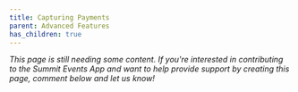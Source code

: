 ```yaml
---
title: Capturing Payments
parent: Advanced Features
has_children: true
---
```



*This page is still needing some content. If you're interested in contributing to the Summit Events App and want to help provide support by creating this page, comment below and let us know!*
